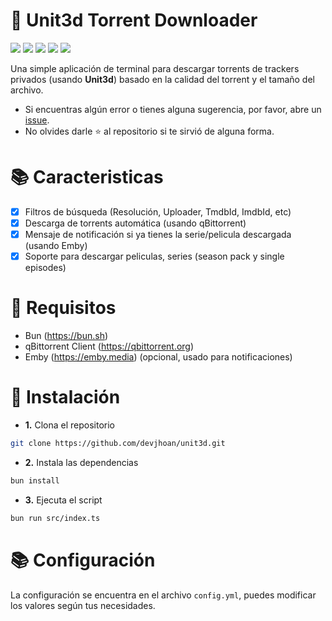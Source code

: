 # 🎠 Unit3d Torrent Downloader

<p>
  <img src="https://img.shields.io/badge/typescript-%23007ACC.svg?style=flat&logo=typescript&logoColor=white" />
	<img src="https://img.shields.io/badge/Bun-%23000000.svg?style=flat&logo=bun&logoColor=white" />
	<img src="https://img.shields.io/badge/qBitorrrent-2F67BA?style=flat&logo=qbittorrent&logoColor=white" />
	<img src="https://img.shields.io/badge/Emby-52B54B?style=flat&logo=emby&logoColor=white" />
	<img src="https://img.shields.io/badge/The%20Movie%20Database-darkcyan?style=flat&logo=themoviedatabase&logoColor=white" />
</p>

Una simple aplicación de terminal para descargar torrents de trackers privados (usando **Unit3d**) basado en la calidad del torrent y el tamaño del archivo.

- Si encuentras algún error o tienes alguna sugerencia, por favor, abre un [issue](https://github.com/devjhoan/unit3d/issues).
- No olvides darle ⭐️ al repositorio si te sirvió de alguna forma.

# 📚 Caracteristicas

- [x] Filtros de búsqueda (Resolución, Uploader, TmdbId, ImdbId, etc)
- [x] Descarga de torrents automática (usando qBittorrent)
- [x] Mensaje de notificación si ya tienes la serie/pelicula descargada (usando Emby)
- [x] Soporte para descargar peliculas, series (season pack y single episodes)

# 🧩 Requisitos

- Bun (https://bun.sh)
- qBittorrent Client (https://qbittorrent.org)
- Emby (https://emby.media) (opcional, usado para notificaciones)

# 🚀 Instalación

-	**1.** Clona el repositorio

```bash
git clone https://github.com/devjhoan/unit3d.git
```

- **2.** Instala las dependencias

```bash
bun install
```

- **3.** Ejecuta el script

```bash
bun run src/index.ts
```

# 📚 Configuración

La configuración se encuentra en el archivo `config.yml`, puedes modificar los valores según tus necesidades.